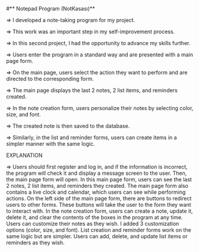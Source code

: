 #** Notepad Program (NotKasası)**

=> I developed a note-taking program for my project.

=> This work was an important step in my self-improvement process.

=> In this second project, I had the opportunity to advance my skills further.

=> Users enter the program in a standard way and are presented with a main page form.

=> On the main page, users select the action they want to perform and are directed to the corresponding form.

=> The main page displays the last 2 notes, 2 list items, and reminders created.

=> In the note creation form, users personalize their notes by selecting color, size, and font.

=> The created note is then saved to the database.

=> Similarly, in the list and reminder forms, users can create items in a simpler manner with the same logic.

EXPLANATION

=> Users should first register and log in, and if the information is incorrect, the program will check it and display a message screen to the user.
Then, the main page form will open. In this main page form, users can see the last 2 notes, 2 list items, and reminders they created.
The main page form also contains a live clock and calendar, which users can see while performing actions.
On the left side of the main page form, there are buttons to redirect users to other forms. These buttons will take the user to the form they want to interact with.
In the note creation form, users can create a note, update it, delete it, and clear the contents of the boxes in the program at any time. Users can customize their notes as they wish. 
I added 3 customization options (color, size, and font).
List creation and reminder forms work on the same logic but are simpler. Users can add, delete, and update list items or reminders as they wish.
